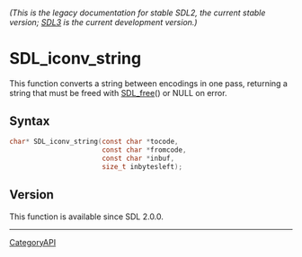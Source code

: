 ###### (This is the legacy documentation for stable SDL2, the current stable version; [SDL3](https://wiki.libsdl.org/SDL3/) is the current development version.)
# SDL_iconv_string

This function converts a string between encodings in one pass, returning a string that must be freed with [SDL_free](SDL_free)() or NULL on error.

## Syntax

```c
char* SDL_iconv_string(const char *tocode,
                       const char *fromcode,
                       const char *inbuf,
                       size_t inbytesleft);

```

## Version

This function is available since SDL 2.0.0.

----
[CategoryAPI](CategoryAPI)

